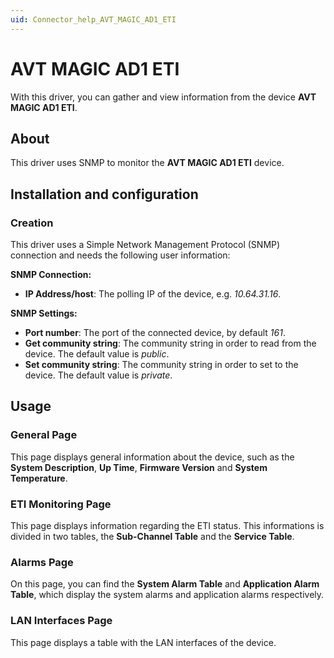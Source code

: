 ```yaml
---
uid: Connector_help_AVT_MAGIC_AD1_ETI
---
```


# AVT MAGIC AD1 ETI

With this driver, you can gather and view information from the device **AVT MAGIC AD1 ETI**.

## About

This driver uses SNMP to monitor the **AVT MAGIC AD1 ETI** device.

## Installation and configuration

### Creation

This driver uses a Simple Network Management Protocol (SNMP) connection and needs the following user information:

**SNMP Connection:**

- **IP Address/host**: The polling IP of the device, e.g. *10.64.31.16*.

**SNMP Settings:**

- **Port number**: The port of the connected device, by default *161*.
- **Get community string**: The community string in order to read from the device. The default value is *public*.
- **Set community string**: The community string in order to set to the device. The default value is *private*.

## Usage

### General Page

This page displays general information about the device, such as the **System Description**, **Up Time**, **Firmware Version** and **System Temperature**.

### ETI Monitoring Page

This page displays information regarding the ETI status. This informations is divided in two tables, the **Sub-Channel Table** and the **Service Table**.

### Alarms Page

On this page, you can find the **System Alarm Table** and **Application Alarm Table**, which display the system alarms and application alarms respectively.

### LAN Interfaces Page

This page displays a table with the LAN interfaces of the device.
